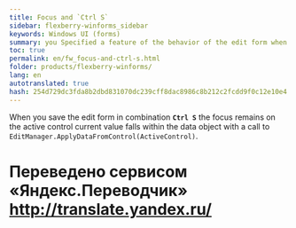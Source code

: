 ```yaml
--- 
title: Focus and `Ctrl S` 
sidebar: flexberry-winforms_sidebar 
keywords: Windows UI (forms) 
summary: you Specified a feature of the behavior of the edit form when you save in the keyboard shortcuts __`Ctrl S`__ 
toc: true 
permalink: en/fw_focus-and-ctrl-s.html 
folder: products/flexberry-winforms/ 
lang: en 
autotranslated: true 
hash: 254d729dc3fda8b2dbd831070dc239cff8dac8986c8b212c2fcdd9f0c12e10e4 
--- 
```


When you save the edit form in combination __`Ctrl S`__ the focus remains on the active control current value falls within the data object with a call to `EditManager.ApplyDataFromControl(ActiveControl)`.<br> 



 # Переведено сервисом «Яндекс.Переводчик» http://translate.yandex.ru/